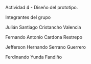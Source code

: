 Actividad 4 - Diseño del prototipo.   

Integrantes del grupo

Julián Santiago Cristancho Valencia

Fernando Antonio Cardona Restrepo 

Jefferson Hernando Serrano Guerrero

Ferdinando Yunda Fandiño

